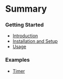 # Summary

### Getting Started

* [Introduction](README.md)
* [Installation and Setup](setup.md)
* [Usage](usage.md)

### Examples
* [Timer](examples/timer.md)
